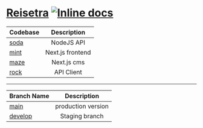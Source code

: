 # <a href="https://reisetra.com">Reisetra</a> [![Inline docs](https://img.shields.io/static/v1?label=API%20v1&message=Postman%20Collection&color=<COLOR>)](https://documenter.getpostman.com/view/5139631/TzRVfSMv)

| Codebase       |   Description    |
| :------------- | :--------------: |
| [soda](./soda) |    NodeJS API    |
| [mint](./mint) | Next.js frontend |
| [maze](./mint) |   Next.js cms    |
| [rock](./mint/src/libs/rock) |    API Client    |

---

| Branch Name  |    Description     |
| :----------- | :----------------: |
| [main](main) | production version |
| [develop](develop) |   Staging branch   |

